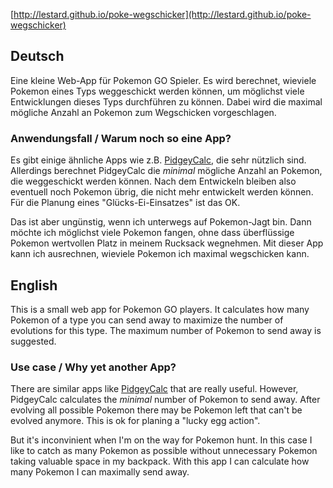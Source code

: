 [http://lestard.github.io/poke-wegschicker](http://lestard.github.io/poke-wegschicker)

## Deutsch

Eine kleine Web-App für Pokemon GO Spieler.
Es wird berechnet, wieviele Pokemon eines Typs weggeschickt werden können, um möglichst viele Entwicklungen dieses Typs durchführen zu können.
Dabei wird die maximal mögliche Anzahl an Pokemon zum Wegschicken vorgeschlagen.


### Anwendungsfall / Warum noch so eine App?

Es gibt einige ähnliche Apps wie z.B. [PidgeyCalc](http://www.pidgeycalc.com/), die sehr nützlich sind.
Allerdings berechnet PidgeyCalc die *minimal* mögliche Anzahl an Pokemon, die weggeschickt werden können.
Nach dem Entwickeln bleiben also eventuell noch Pokemon übrig, die nicht mehr entwickelt werden können.
Für die Planung eines "Glücks-Ei-Einsatzes" ist das OK.

Das ist aber ungünstig, wenn ich unterwegs auf Pokemon-Jagt bin.
Dann möchte ich möglichst viele Pokemon fangen, ohne dass überflüssige Pokemon wertvollen Platz in meinem Rucksack wegnehmen.
Mit dieser App kann ich ausrechnen, wieviele Pokemon ich maximal wegschicken kann.




## English

This is a small web app for Pokemon GO players.
It calculates how many Pokemon of a type you can send away to maximize the number of evolutions for this type.
The maximum number of Pokemon to send away is suggested.

### Use case / Why yet another App?

There are similar apps like [PidgeyCalc](http://www.pidgeycalc.com/) that are really useful.
However, PidgeyCalc calculates the *minimal* number of Pokemon to send away.
After evolving all possible Pokemon there may be Pokemon left that can't be evolved anymore.
This is ok for planing a "lucky egg action".

But it's inconvinient when I'm on the way for Pokemon hunt.
In this case I like to catch as many Pokemon as possible without unnecessary Pokemon taking valuable space in my backpack.
With this app I can calculate how many Pokemon I can maximally send away.
